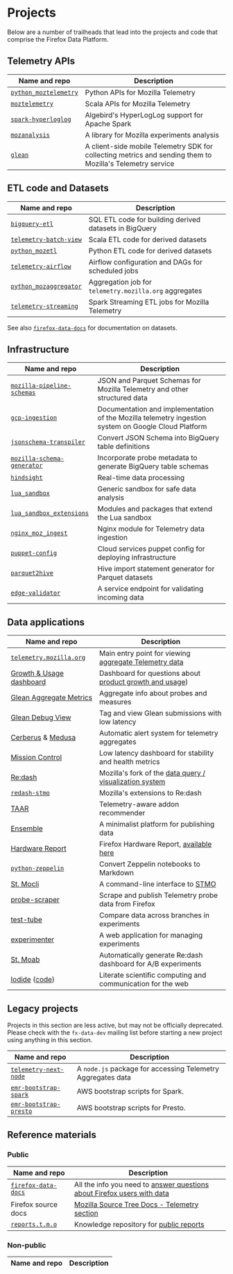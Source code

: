 # Projects

Below are a number of trailheads that lead into the projects and code that comprise the Firefox Data Platform.

## Telemetry APIs

| Name and repo                      | Description                       |
|------------------------------------|-----------------------------------|
| [`python_moztelemetry`][pymt]      | Python APIs for Mozilla Telemetry
| [`moztelemetry`][mt]               | Scala APIs for Mozilla Telemetry
| [`spark-hyperloglog`][spark_hll]   | Algebird's HyperLogLog support for Apache Spark
| [`mozanalysis`][ma]                | A library for Mozilla experiments analysis
| [`glean`][glean]                   | A client-side mobile Telemetry SDK for collecting metrics and sending them to Mozilla's Telemetry service


[pymt]: https://github.com/mozilla/python_moztelemetry
[mt]: https://github.com/mozilla/moztelemetry
[spark_hll]: https://github.com/mozilla/spark-hyperloglog
[ma]: https://github.com/mozilla/mozanalysis
[glean]: https://github.com/mozilla-mobile/android-components/tree/master/components/service/glean

## ETL code and Datasets

| Name and repo                   | Description                           |
|---------------------------------|---------------------------------------|
| [`bigquery-etl`][bqe]           | SQL ETL code for building derived datasets in BigQuery
| [`telemetry-batch-view`][tbv]   | Scala ETL code for derived datasets
| [`python_mozetl`][pyetl]        | Python ETL code for derived datasets
| [`telemetry-airflow`][airflow]  | Airflow configuration and DAGs for scheduled jobs
| [`python_mozaggregator`][pyagg] | Aggregation job for `telemetry.mozilla.org` aggregates
| [`telemetry-streaming`][stream] | Spark Streaming ETL jobs for Mozilla Telemetry

See also [`firefox-data-docs`][docs] for documentation on datasets.

[bqe]: https://github.com/mozilla/bigquery-etl
[tbv]: https://github.com/mozilla/telemetry-batch-view
[pyetl]: https://github.com/mozilla/python_mozetl
[airflow]: https://github.com/mozilla/telemetry-airflow
[pyagg]: https://github.com/mozilla/python_mozaggregator
[stream]: https://github.com/mozilla/telemetry-streaming


## Infrastructure

| Name and repo                         | Description                             |
|---------------------------------------|-----------------------------------------|
| [`mozilla-pipeline-schemas`][schemas] | JSON and Parquet Schemas for Mozilla Telemetry and other structured data
| [`gcp-ingestion`][gcp-ingestion]      | Documentation and implementation of the Mozilla telemetry ingestion system on Google Cloud Platform
| [`jsonschema-transpiler`][transpiler] | Convert JSON Schema into BigQuery table definitions
| [`mozilla-schema-generator`][msg]     | Incorporate probe metadata to generate BigQuery table schemas
| [`hindsight`][hs]                     | Real-time data processing
| [`lua_sandbox`][lsb]                  | Generic sandbox for safe data analysis
| [`lua_sandbox_extensions`][lsbx]      | Modules and packages that extend the Lua sandbox
| [`nginx_moz_ingest`][nmi]             | Nginx module for Telemetry data ingestion
| [`puppet-config`][puppet]             | Cloud services puppet config for deploying infrastructure
| [`parquet2hive`][p2h]                 | Hive import statement generator for Parquet datasets
| [`edge-validator`][edge-validator]    | A service endpoint for validating incoming data


[schemas]: https://github.com/mozilla-services/mozilla-pipeline-schemas
[gcp-ingestion]: https://github.com/mozilla/gcp-ingestion
[transpiler]: https://github.com/mozilla/jsonschema-transpiler
[msg]: https://github.com/mozilla/mozilla-schema-generator
[hs]: https://github.com/mozilla-services/hindsight
[lsb]: https://github.com/mozilla-services/lua_sandbox
[lsbx]: https://github.com/mozilla-services/lua_sandbox_extensions
[nmi]: https://github.com/mozilla-services/nginx_moz_ingest
[puppet]: https://github.com/mozilla-services/puppet-config/tree/master/pipeline
[p2h]: https://github.com/mozilla/parquet2hive
[edge-validator]: https://github.com/mozilla-services/edge-validator

## Data applications

| Name and repo                     | Description                             |
|-----------------------------------|-----------------------------------------|
| [`telemetry.mozilla.org`][tmo_gh] | Main entry point for viewing [aggregate Telemetry data][tmo]
| [Growth & Usage dashboard][gud_gh]   | Dashboard for questions about [product growth and usage][gud])
| [Glean Aggregate Metrics][glam]   | Aggregate info about probes and measures
| [Glean Debug View][gdv]           | Tag and view Glean submissions with low latency
| [Cerberus][cer] & [Medusa][med]   | Automatic alert system for telemetry aggregates
| [Mission Control][mc]             | Low latency dashboard for stability and health metrics
| [Re:dash][redash]                 | Mozilla's fork of the [data query / visualization system][stmo]
| [`redash-stmo`][redashstmo]       | Mozilla's extensions to Re:dash
| [TAAR][taar]                      | Telemetry-aware addon recommender
| [Ensemble][ensemble]              | A minimalist platform for publishing data
| [Hardware Report][hwreport_gh]    | Firefox Hardware Report, [available here][hwreport]
| [`python-zeppelin`][pyzep]        | Convert Zeppelin notebooks to Markdown
| [St. Mocli][stmocli]              | A command-line interface to [STMO][stmo]
| [probe-scraper]                   | Scrape and publish Telemetry probe data from Firefox
| [test-tube]                       | Compare data across branches in experiments
| [experimenter]                    | A web application for managing experiments
| [St. Moab][stmoab]                | Automatically generate Re:dash dashboard for A/B experiments
| [Iodide] ([code][iodide_gh])      | Literate scientific computing and communication for the web

[tmo_gh]: https://github.com/mozilla/telemetry-dashboard
[gud]: https://growth-stage.bespoke.nonprod.dataops.mozgcp.net
[gud_gh]: https://github.com/mozilla/GUD
[glam]: https://github.com/mozilla/glam
[gdv]: https://debug-ping-preview.firebaseapp.com
[cer]: https://github.com/mozilla/cerberus
[med]: https://github.com/mozilla/medusa
[mc]: https://github.com/mozilla/missioncontrol
[redash]: https://github.com/mozilla/redash
[redashstmo]: https://github.com/mozilla/redash-stmo
[taar]: https://github.com/mozilla/taar
[ensemble]: https://github.com/mozilla/ensemble
[shield]: https://wiki.mozilla.org/index.php?title=Firefox/Shield
[tmo]: https://telemetry.mozilla.org
[stmo]: https://sql.telemetry.mozilla.org
[hwreport_gh]: https://github.com/mozilla/firefox-hardware-report
[hwreport]: https://data.firefox.com/dashboard/hardware
[pyzep]: https://github.com/mozilla/python-zeppelin
[stmocli]: https://github.com/mozilla/stmocli
[probe-scraper]: https://github.com/mozilla/probe-scraper
[test-tube]: https://github.com/mozilla/firefox-test-tube
[experimenter]: https://github.com/mozilla/experimenter
[stmoab]: https://github.com/mozilla/stmoab
[Iodide]: http://iodide.telemetry.mozilla.org/
[iodide_gh]: https://github.com/iodide-project/iodide

## Legacy projects

Projects in this section are less active, but may not be officially
deprecated. Please check with the `fx-data-dev` mailing list before
starting a new project using anything in this section.

| Name and repo                       | Description |
|-------------------------------------|-------------|
| [`telemetry-next-node`][tnn]        | A `node.js` package for accessing Telemetry Aggregates data
| [`emr-bootstrap-spark`][eb_spark]   | AWS bootstrap scripts for Spark.
| [`emr-bootstrap-presto`][eb_presto] | AWS bootstrap scripts for Presto.

[eb_spark]: https://github.com/mozilla/emr-bootstrap-spark
[eb_presto]: https://github.com/mozilla/emr-bootstrap-presto
[tnn]: https://github.com/mozilla/telemetry-next-node

## Reference materials

### Public

| Name and repo                  | Description                             |
|--------------------------------|-----------------------------------------|
| [`firefox-data-docs`][docs_gh] | All the info you need to [answer questions about Firefox users with data][docs]
| Firefox source docs            | [Mozilla Source Tree Docs - Telemetry section][fxsrcdocs]
| [`reports.t.m.o`][rtmo_gh]     | Knowledge repository for [public reports][rtmo]

[docs_gh]: https://github.com/mozilla/firefox-data-docs
[docs]: https://docs.telemetry.mozilla.org
[fxsrcdocs]: https://firefox-source-docs.mozilla.org/toolkit/components/telemetry/telemetry/
[rtmo_gh]: https://github.com/mozilla/mozilla-reports
[rtmo]: https://mozilla.report

### Non-public

| Name and repo                  | Description                             |
|--------------------------------|-----------------------------------------|
